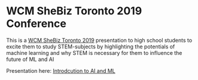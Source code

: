 # WCM SheBiz Toronto 2019 Conference

This is a [WCM SheBiz Toronto 2019](https://wcm.ca/wcm-events/shebiz-toronto-2019) presentation to high school students to excite them to study STEM-subjects by highlighting the potentials of machine learning and why STEM is necessary for them to influence the future of ML and AI

Presentation here: [Introdcution to AI and ML](20191129_WCM_SheBiz_at_Rotman_DoraLee.pdf)